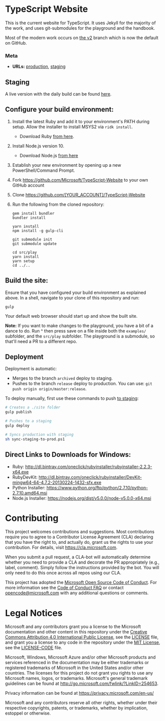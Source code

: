 # TypeScript Website

This is the current website for TypeScript. It uses Jekyll for the majority of the work, and uses git-submodules for the playground and the handbook. 

Most of the modern work occurs on [the v2](https://github.com/microsoft/TypeScript-Website/tree/v2) branch which is now the default on GitHub.

### Meta

* __URLs:__ [production](https://www.typescriptlang.org), [staging](http://testsite-typescript-41eeb979-7eaa-4c74-9d47-9d182c7b61ab.azurewebsites.net/)

## Staging

A live version with the daily build can be found [here](http://typescript:3000).

## Configure your build environment:

1. Install the latest Ruby and add it to your environment's PATH during setup. Allow the installer to install MSYS2 via `ridk install`.
    * Download Ruby [from here](http://rubyinstaller.org/downloads/).
1. Install Node.js version 10.
    * Download Node.js [from here](https://nodejs.org/en/)
1. Establish your new environment by opening up a new PowerShell/Command Prompt.
1. Fork https://github.com/Microsoft/TypeScript-Website to your own GitHub account
1. Clone https://github.com/[YOUR_ACCOUNT]/TypeScript-Website
1. Run the following from the cloned repository:

    ```shell
    gem install bundler
    bundler install

    yarn install
    npm install -g gulp-cli

    git submodule init
    git submodule update

    cd src/play
    yarn install
    yarn setup
    cd ../..
    ```

## Build the site:

Ensure that you have configured your build environment as explained above.
In a shell, navigate to your clone of this repository and run:

```shell
gulp
```

Your default web browser should start up and show the built site.

**Note:** If you want to make changes to the playground, you have a bit of a dance to do. Run ^ then
press save on a file inside both the `examples/` subfolder, and the `src/play` subfolder. The playground
is a submodule, so that'll need a PR to a different repo.


## Deployment

Deployment is automatic:

- Merges to the branch `archived` deploy to staging.
- Pushes to the branch `release` deploy to production. You can use: `git push origin origin/master:release`.

To deploy manually, first use these commands to push [to staging](http://testsite-typescript-41eeb979-7eaa-4c74-9d47-9d182c7b61ab.azurewebsites.net/):

```sh
# Creates a ./site folder
gulp publish

# Pushes to a staging
gulp deploy

# Syncs production with staging
sh sync-staging-to-prod.ps1
```


## Direct Links to Downloads for Windows:

* Ruby: http://dl.bintray.com/oneclick/rubyinstaller/rubyinstaller-2.2.3-x64.exe
* RubyDevKit: http://dl.bintray.com/oneclick/rubyinstaller/DevKit-mingw64-64-4.7.2-20130224-1432-sfx.exe
* Python Installer: https://www.python.org/ftp/python/2.7.10/python-2.7.10.amd64.msi
* Node.js Installer: https://nodejs.org/dist/v5.0.0/node-v5.0.0-x64.msi


# Contributing

This project welcomes contributions and suggestions.  Most contributions require you to agree to a
Contributor License Agreement (CLA) declaring that you have the right to, and actually do, grant us
the rights to use your contribution. For details, visit https://cla.microsoft.com.

When you submit a pull request, a CLA-bot will automatically determine whether you need to provide
a CLA and decorate the PR appropriately (e.g., label, comment). Simply follow the instructions
provided by the bot. You will only need to do this once across all repos using our CLA.

This project has adopted the [Microsoft Open Source Code of Conduct](https://opensource.microsoft.com/codeofconduct/).
For more information see the [Code of Conduct FAQ](https://opensource.microsoft.com/codeofconduct/faq/) or
contact [opencode@microsoft.com](mailto:opencode@microsoft.com) with any additional questions or comments.

# Legal Notices

Microsoft and any contributors grant you a license to the Microsoft documentation and other content in this repository under the [Creative Commons Attribution 4.0 International Public License](https://creativecommons.org/licenses/by/4.0/legalcode), see the [LICENSE](LICENSE) file, and grant you a license to any code in the repository under the [MIT License](https://opensource.org/licenses/MIT), see the [LICENSE-CODE](LICENSE-CODE) file.

Microsoft, Windows, Microsoft Azure and/or other Microsoft products and services referenced in the documentation may be either trademarks or registered trademarks of Microsoft in the United States and/or other countries.
The licenses for this project do not grant you rights to use any Microsoft names, logos, or trademarks.
Microsoft's general trademark guidelines can be found at http://go.microsoft.com/fwlink/?LinkID=254653.

Privacy information can be found at https://privacy.microsoft.com/en-us/

Microsoft and any contributors reserve all other rights, whether under their respective copyrights, patents, or trademarks, whether by implication, estoppel or otherwise.
